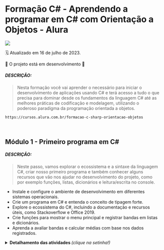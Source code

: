 # Formação C# - Aprendendo a programar em C# com Orientação a Objetos - Alura
<img src="https://img.shields.io/static/v1?label=Formação CSharp-POO&message=ALURA&color=115EBC&style=for-the-badge"/>

:spiral_calendar: Atualizado em 16 de julho de 2023.

:construction: O projeto está em desenvolvimento :construction:<br>

##### DESCRIÇÃO:
>Nesta formação você vai aprender o necessário para iniciar o desenvolvimento de aplicações usando C# e terá acesso a tudo o que precisa para dominar desde os fundamentos da linguagem C# até as melhores práticas de codificação e modelagem, utilizando o poderoso paradigma da programação orientada a objetos.

```bash
https://cursos.alura.com.br/formacao-c-sharp-orientacao-objetos
```
<br>

## Módulo 1 -  Primeiro programa em C#
##### DESCRIÇÃO:
>Neste passo, vamos explorar o ecossistema e a sintaxe da linguagem C#, criar nosso primeiro programa e também conhecer alguns recursos que vão nos ajudar no desenvolvimento do projeto, como por exemplo funções, listas, dicionários e leitura/escrita no console.

* Instale e configure o ambiente de desenvolvimento em diferentes sistemas operacionais.
* Crie um programa em C# e entenda o conceito de tipagem forte.
* Explore o ecossistema do C#, incluindo a documentação e recursos úteis, como Stackoverflow e Office 2019.
* Crie funções para mostrar o menu principal e registrar bandas em listas e dicionários.
* Aprenda a avaliar bandas e calcular médias com base nos dados registrados.
<details>
  <summary> <b> Detalhamento das atividades </b> <i>(clique na setinha!)</i> </summary><br>

1. Cinco dúvidas de quem quer iniciar na carreira de programação - 8 Horas
```bash
https://www.alura.com.br/curso-online-csharp-criando-primeira-aplicacao
```
